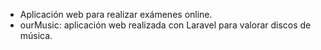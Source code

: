 - Aplicación web para realizar exámenes online.
- ourMusic: aplicación web realizada con Laravel para valorar discos de música.
